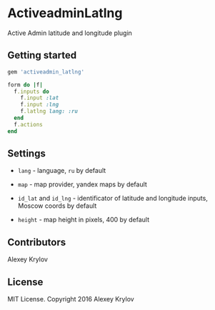 # ActiveadminLatlng

Active Admin latitude and longitude plugin



## Getting started

```ruby
gem 'activeadmin_latlng'
```

```ruby
form do |f|
  f.inputs do
    f.input :lat
    f.input :lng
    f.latlng lang: :ru
  end
  f.actions
end
```



## Settings

* `lang` - language, `ru` by default

* `map` - map provider, yandex maps by default

* `id_lat` and `id_lng` - identificator of latitude and longitude inputs, Moscow coords by default

* `height` - map height in pixels, 400 by default



## Contributors

Alexey Krylov

## License

MIT License. Copyright 2016 Alexey Krylov